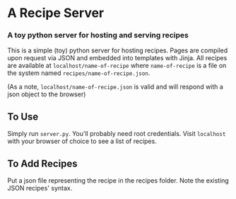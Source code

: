 # A Recipe Server
### A toy python server for hosting and serving recipes

This is a simple (toy) python server for hosting recipes. Pages are compiled upon request via JSON and embedded into templates with Jinja. All recipes are available at `localhost/name-of-recipe` where `name-of-recipe` is a file on the system named `recipes/name-of-recipe.json`.

(As a note, `localhost/name-of-recipe.json` is valid and will respond with a json object to the browser)

## To Use

Simply run `server.py`. You'll probably need root credentials. Visit `localhost` with your browser of choice to see a list of recipes.

## To Add Recipes

Put a json file representing the recipe in the recipes folder. Note the existing JSON recipes' syntax.